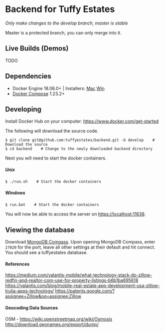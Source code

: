 # Backend for Tuffy Estates

*Only make changes to the develop branch, master is stable*

Master is a protected branch, you can only merge into it.

## Live Builds (Demos)
TODO

## Dependencies
* Docker Engine 18.06.0+ | Installers: [Mac](https://download.docker.com/mac/stable/Docker.dmg) [Win](https://download.docker.com/win/stable/Docker%20for%20Windows%20Installer.exe)
* [Docker Compose](https://github.com/docker/compose/releases/) 1.23.2+

## Developing

Install Docker Hub on your computer: https://www.docker.com/get-started

The following will download the source code.
```
$ git clone git@github.com:tuffyestates/backend.git -b develop    # Download the source
$ cd backend    # Change to the newly downloaded backend directory
```

Next you will need to start the docker containers.

##### Unix
```
$ ./run.sh    # Start the docker containers
```

##### Windows
```
$ run.bat    # Start the docker containers
```

You will now be able to access the server on [https://localhost:11638](https://localhost:11638).

## Viewing the database

Download [MongoDB Compass](https://www.mongodb.com/download-center/compass). Upon opening MongoDB Compass, enter `27020` for the port, leave all other settings at their default and hit connect. You should see a tuffyestates database.

#### References
https://medium.com/yalantis-mobile/what-technology-stack-do-zillow-redfin-and-realtor-com-use-for-property-listings-b6b1ba695618
https://yalantis.com/blog/mobile-real-estate-app-development-usa-zillow-trulia-apps-technology/
https://patents.google.com/?assignee=Zillow&oq=assignee:Zillow

#### Geocoding Data Sources
OSM - https://wiki.openstreetmap.org/wiki/Osmosis
http://download.geonames.org/export/dump/
